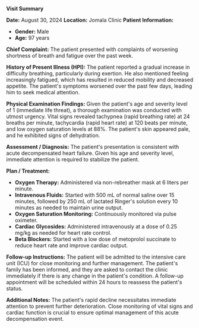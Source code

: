 **Visit Summary**

**Date:** August 30, 2024
**Location:** Jomala Clinic
**Patient Information:**
- **Gender:** Male
- **Age:** 97 years

**Chief Complaint:**
The patient presented with complaints of worsening shortness of breath and fatigue over the past week.

**History of Present Illness (HPI):**
The patient reported a gradual increase in difficulty breathing, particularly during exertion. He also mentioned feeling increasingly fatigued, which has resulted in reduced mobility and decreased appetite. The patient's symptoms worsened over the past few days, leading him to seek medical attention.

**Physical Examination Findings:**
Given the patient's age and severity level of 1 (immediate life threat), a thorough examination was conducted with utmost urgency. Vital signs revealed tachypnea (rapid breathing rate) at 24 breaths per minute, tachycardia (rapid heart rate) at 120 beats per minute, and low oxygen saturation levels at 88%. The patient's skin appeared pale, and he exhibited signs of dehydration.

**Assessment / Diagnosis:**
The patient's presentation is consistent with acute decompensated heart failure. Given his age and severity level, immediate attention is required to stabilize the patient.

**Plan / Treatment:**
- **Oxygen Therapy:** Administered via non-rebreather mask at 6 liters per minute.
- **Intravenous Fluids:** Started with 500 mL of normal saline over 15 minutes, followed by 250 mL of lactated Ringer's solution every 10 minutes as needed to maintain urine output.
- **Oxygen Saturation Monitoring:** Continuously monitored via pulse oximeter.
- **Cardiac Glycosides:** Administered intravenously at a dose of 0.25 mg/kg as needed for heart rate control.
- **Beta Blockers:** Started with a low dose of metoprolol succinate to reduce heart rate and improve cardiac output.

**Follow-up Instructions:**
The patient will be admitted to the intensive care unit (ICU) for close monitoring and further management. The patient's family has been informed, and they are asked to contact the clinic immediately if there is any change in the patient's condition. A follow-up appointment will be scheduled within 24 hours to reassess the patient's status.

**Additional Notes:**
The patient's rapid decline necessitates immediate attention to prevent further deterioration. Close monitoring of vital signs and cardiac function is crucial to ensure optimal management of this acute decompensation event.